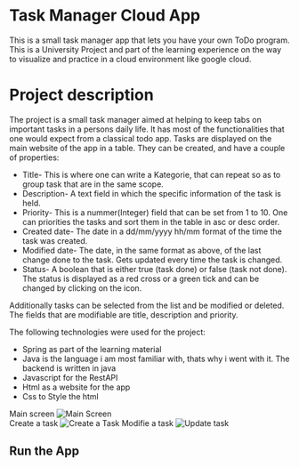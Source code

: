 # Task Manager Cloud App

This is a small task manager app that lets you have your own ToDo program. This is a University Project and part of the learning experience on the way to visualize and practice in a cloud environment like google cloud.


# Project description

The project is a small task manager aimed at helping to keep tabs on important tasks in a persons daily life. It has most of the functionalities that one would expect from a classical todo app. Tasks are displayed on the main website of the app in a table. They can be created,  and have a couple of properties:

- Title- This is where one can write a Kategorie, that can repeat so as to group task that are in the same scope.
- Description- A text field in which the specific information of the task is held.
- Priority- This is a nummer(Integer) field that can be set from 1 to 10. One can priorities the tasks and sort them in the table in asc or desc order.
- Created date- The date in a dd/mm/yyyy hh/mm format of the time the task was created.
- Modified date- The date, in the same format as above, of the last change done to the task. Gets updated every time the task is changed.
- Status- A boolean that is either true (task done) or false (task not done). The status is displayed as a red cross or a green tick and can be changed by clicking on the icon.

Additionally tasks can be selected from the list and be modified or deleted. The fields that are modifiable are title, description and priority.

The following technologies were used for the project:

- Spring as part of the learning material
- Java is the language i am most familiar with, thats why i went with it. The backend is written in java
- Javascript for the RestAPI
- Html as a website for the app
- Css to Style the html

Main screen
![Main Screen](https://i.imgur.com/bV4QPk8.png!)  
Create a task
![Create a Task](https://i.imgur.com/2BZFMZH.jpeg)
Modifie a task
![Update task](https://i.imgur.com/b8O4frz.png)
## Run the App
